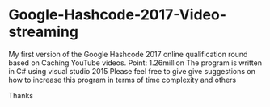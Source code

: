 # Google-Hashcode-2017-Video-streaming
My first version of the Google Hashcode 2017 online qualification round based on Caching YouTube videos. Point: 1.26million
The program is written in C# using visual studio 2015
Please feel free to give give suggestions on how to increase this program in terms of time complexity and others

Thanks
